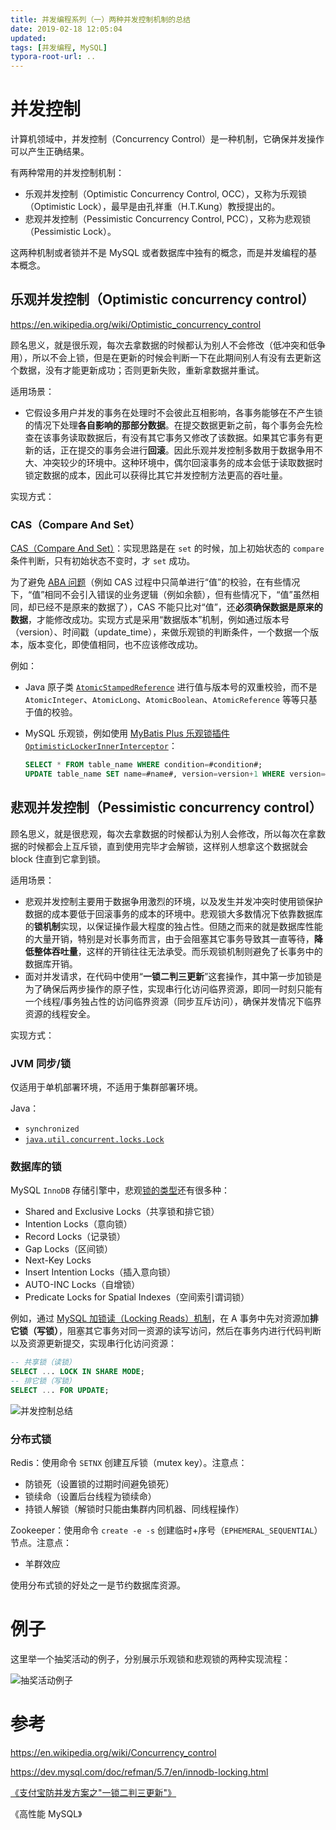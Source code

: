```yaml
---
title: 并发编程系列（一）两种并发控制机制的总结
date: 2019-02-18 12:05:04
updated:
tags: [并发编程, MySQL]
typora-root-url: ..
---
```


# 并发控制

计算机领域中，并发控制（Concurrency Control）是一种机制，它确保并发操作可以产生正确结果。

有两种常用的并发控制机制：

* 乐观并发控制（Optimistic Concurrency Control, OCC），又称为乐观锁（Optimistic Lock），最早是由孔祥重（H.T.Kung）教授提出的。
* 悲观并发控制（Pessimistic Concurrency Control, PCC），又称为悲观锁（Pessimistic Lock）。

这两种机制或者锁并不是 MySQL 或者数据库中独有的概念，而是并发编程的基本概念。

## 乐观并发控制（Optimistic concurrency control）

https://en.wikipedia.org/wiki/Optimistic_concurrency_control

顾名思义，就是很乐观，每次去拿数据的时候都认为别人不会修改（低冲突和低争用），所以不会上锁，但是在更新的时候会判断一下在此期间别人有没有去更新这个数据，没有才能更新成功；否则更新失败，重新拿数据并重试。

适用场景：

* 它假设多用户并发的事务在处理时不会彼此互相影响，各事务能够在不产生锁的情况下处理**各自影响的那部分数据**。在提交数据更新之前，每个事务会先检查在该事务读取数据后，有没有其它事务又修改了该数据。如果其它事务有更新的话，正在提交的事务会进行**回滚**。因此乐观并发控制多数用于数据争用不大、冲突较少的环境中。这种环境中，偶尔回滚事务的成本会低于读取数据时锁定数据的成本，因此可以获得比其它并发控制方法更高的吞吐量。

实现方式：

### CAS（Compare And Set）

[CAS（Compare And Set）](https://en.wikipedia.org/wiki/Compare-and-swap)：实现思路是在 `set` 的时候，加上初始状态的 `compare` 条件判断，只有初始状态不变时，才 `set` 成功。

为了避免 [ABA 问题](https://en.wikipedia.org/wiki/ABA_problem)（例如 CAS 过程中只简单进行“值”的校验，在有些情况下，“值”相同不会引入错误的业务逻辑（例如余额），但有些情况下，“值”虽然相同，却已经不是原来的数据了），CAS 不能只比对“值”，还**必须确保数据是原来的数据**，才能修改成功。实现方式是采用“数据版本”机制，例如通过版本号（version）、时间戳（update_time），来做乐观锁的判断条件，一个数据一个版本，版本变化，即使值相同，也不应该修改成功。

例如：

* Java 原子类 [`AtomicStampedReference`](https://docs.oracle.com/javase/8/docs/api/java/util/concurrent/atomic/AtomicStampedReference.html) 进行值与版本号的双重校验，而不是 `AtomicInteger`、`AtomicLong`、`AtomicBoolean`、`AtomicReference` 等等只基于值的校验。
* MySQL 乐观锁，例如使用 [MyBatis Plus 乐观锁插件 `OptimisticLockerInnerInterceptor`](https://baomidou.com/pages/0d93c0/)：

    ```SQL
    SELECT * FROM table_name WHERE condition=#condition#;
    UPDATE table_name SET name=#name#, version=version+1 WHERE version=#version#；
    ```

## 悲观并发控制（Pessimistic concurrency control）

顾名思义，就是很悲观，每次去拿数据的时候都认为别人会修改，所以每次在拿数据的时候都会上互斥锁，直到使用完毕才会解锁，这样别人想拿这个数据就会 block 住直到它拿到锁。

适用场景：

- 悲观并发控制主要用于数据争用激烈的环境，以及发生并发冲突时使用锁保护数据的成本要低于回滚事务的成本的环境中。悲观锁大多数情况下依靠数据库的**锁机制**实现，以保证操作最大程度的独占性。但随之而来的就是数据库性能的大量开销，特别是对长事务而言，由于会阻塞其它事务导致其一直等待，**降低整体吞吐量**，这样的开销往往无法承受。而乐观锁机制则避免了长事务中的数据库开销。
- 面对并发请求，在代码中使用“**一锁二判三更新**”这套操作，其中第一步加锁是为了确保后两步操作的原子性，实现串行化访问临界资源，即同一时刻只能有一个线程/事务独占性的访问临界资源（同步互斥访问），确保并发情况下临界资源的线程安全。

实现方式：

### JVM 同步/锁

仅适用于单机部署环境，不适用于集群部署环境。

Java：

* `synchronized`
* [`java.util.concurrent.locks.Lock`](https://docs.oracle.com/javase/8/docs/api/java/util/concurrent/locks/Lock.html)

### 数据库的锁

MySQL `InnoDB` 存储引擎中，悲观[锁的类型](https://dev.mysql.com/doc/refman/5.7/en/innodb-locking.html)还有很多种：

- Shared and Exclusive Locks（共享锁和排它锁）
- Intention Locks（意向锁）
- Record Locks（记录锁）
- Gap Locks（区间锁）
- Next-Key Locks
- Insert Intention Locks（插入意向锁）
- AUTO-INC Locks（自增锁）
- Predicate Locks for Spatial Indexes（空间索引谓词锁）

例如，通过 [MySQL 加锁读（Locking Reads）机制](/posts/mysql-locking-read/)，在 A 事务中先对资源加**排它锁（写锁）**，阻塞其它事务对同一资源的读写访问，然后在事务内进行代码判断以及资源更新提交，实现串行化访问资源：
```sql
-- 共享锁（读锁）
SELECT ... LOCK IN SHARE MODE;
-- 排它锁（写锁）
SELECT ... FOR UPDATE;
```

![并发控制总结](/img/mysql/concurrency_control.png)

### 分布式锁

Redis：使用命令 `SETNX` 创建互斥锁（mutex key）。注意点：
- 防锁死（设置锁的过期时间避免锁死）
- 锁续命（设置后台线程为锁续命）
- 持锁人解锁（解锁时只能由集群内同机器、同线程操作）

Zookeeper：使用命令 `create -e -s` 创建临时+序号（`EPHEMERAL_SEQUENTIAL`）节点。注意点：
- 羊群效应

使用分布式锁的好处之一是节约数据库资源。

# 例子

这里举一个抽奖活动的例子，分别展示乐观锁和悲观锁的两种实现流程：

![抽奖活动例子](/img/mysql/example_of_concurrency_control.jpg)

# 参考

https://en.wikipedia.org/wiki/Concurrency_control

https://dev.mysql.com/doc/refman/5.7/en/innodb-locking.html

[《支付宝防并发方案之"一锁二判三更新"》](https://segmentfault.com/a/1190000011200547)

《高性能 MySQL》
